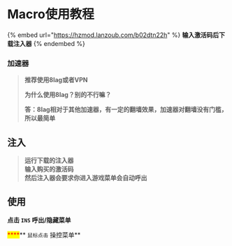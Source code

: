 # Macro使用教程

{% embed url="https://hzmod.lanzoub.com/b02dtn22h" %}
**输入激活码后下载注入器**
{% endembed %}

### **加速器**

> **推荐使用8lag或者VPN**
>
> **为什么使用8lag？别的不行嘛？**
>
> **答：8lag相对于其他加速器，有一定的翻墙效果，加速器对翻墙没有门槛，所以最简单**

## **注入**

> **运行下载的注入器**\
> **输入购买的激活码**\
> **然后注入器会要求你进入游戏菜单会自动呼出**

## **使用**

**点击 `INS` 呼出/隐藏菜单**

&#x20;<mark style="color:red;">****</mark>** `鼠标点击` 操控菜单**
